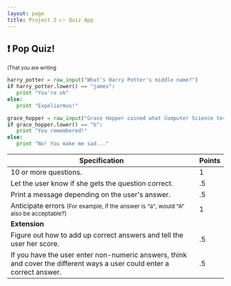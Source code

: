 ```yaml
---
layout: page
title: Project 2 👉 Quiz App
---
```


## ❗ Pop Quiz!
<small>(That you are writing</small>

```python
harry_potter = raw_input("What's Harry Potter's middle name?")
if harry_potter.lower() == "james":
   print "You're ok"
else:
   print "Expeliarmus!"

grace_hopper = raw_input("Grace Hopper coined what Computer Science term? A) Byte, B) Bug, C) Iterate, D) Function")
if grace_hopper.lower() == "b":
   print "You remembered!"
else:
   print "No! You make me sad..."
```

|Specification   |  Points |
|---|---|
|   10 or more questions. | 1  |
|Let the user know if she gets the question correct.    | .5  |
| Print a message depending on the user's answer.  | .5  |
|Anticipate errors <small> (For example, if the answer is “a”, would “A” also be acceptable?) </small>  |  1 |
| **Extension**  |   |
|Figure out how to add up correct answers and tell the user her score.|.5|
|If you have the user enter non-numeric answers, think and cover the different ways a user could enter a correct answer.|.5|
